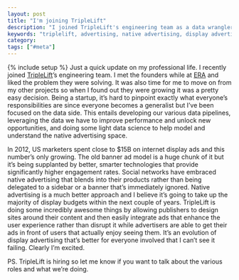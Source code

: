 ```yaml
---
layout: post
title: "I'm joining TripleLift"
description: "I joined TripleLift's engineering team as a data wrangler and am excited about the space and opportunity."
keywords: "triplelift, advertising, native advertising, display advertising"
category:
tags: ["#meta"]
---
```

{% include setup %}
Just a quick update on my professional life. I recently joined <a href="http://triplelift.com/" target="_blank">TripleLift</a>’s engineering team. I met the founders while at <a href="http://eranyc.com/" target="_blank">ERA</a> and liked the problem they were solving. It was also time for me to move on from my other projects so when I found out they were growing it was a pretty easy decision. Being a startup, it’s hard to pinpoint exactly what everyone’s responsibilities are since everyone becomes a generalist but I’ve been focused on the data side. This entails developing our various data pipelines, leveraging the data we have to improve performance and unlock new opportunities, and doing some light data science to help model and understand the native advertising space.

In 2012, US marketers spent close to $15B on internet display ads and this number’s only growing. The old banner ad model is a huge chunk of it but it’s being supplanted by better, smarter technologies that provide significantly higher engagement rates. Social networks have embraced native advertising that blends into their products rather than being delegated to a sidebar or a banner that’s immediately ignored. Native advertising is a much better approach and I believe it’s going to take up the majority of display budgets within the next couple of years. TripleLift is doing some incredibly awesome things by allowing publishers to design sites around their content and then easily integrate ads that enhance the user experience rather than disrupt it while advertisers are able to get their ads in front of users that actually enjoy seeing them. It’s an evolution of display advertising that’s better for everyone involved that I can’t see it failing. Clearly I’m excited.

PS. TripleLift is hiring so let me know if you want to talk about the various roles and what we’re doing.